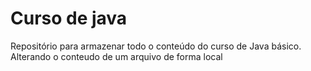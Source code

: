 # Curso de java
Repositório para armazenar todo o conteúdo do curso de Java básico.
Alterando o conteudo de um arquivo de forma local
